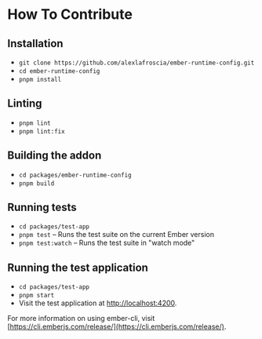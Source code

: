 # How To Contribute

## Installation

- `git clone https://github.com/alexlafroscia/ember-runtime-config.git`
- `cd ember-runtime-config`
- `pnpm install`

## Linting

- `pnpm lint`
- `pnpm lint:fix`

## Building the addon

- `cd packages/ember-runtime-config`
- `pnpm build`

## Running tests

- `cd packages/test-app`
- `pnpm test` – Runs the test suite on the current Ember version
- `pnpm test:watch` – Runs the test suite in "watch mode"

## Running the test application

- `cd packages/test-app`
- `pnpm start`
- Visit the test application at [http://localhost:4200](http://localhost:4200).

For more information on using ember-cli, visit [https://cli.emberjs.com/release/](https://cli.emberjs.com/release/).

